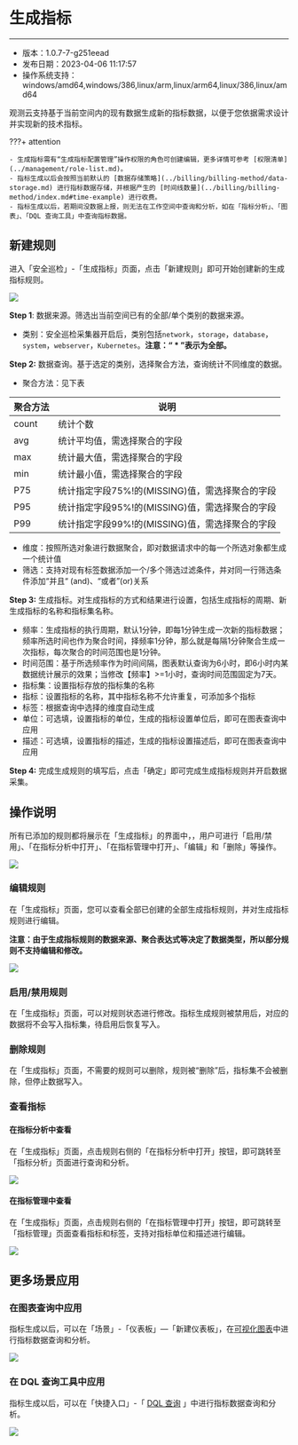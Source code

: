 # 生成指标
---
- 版本：1.0.7-7-g251eead
- 发布日期：2023-04-06 11:17:57
- 操作系统支持：windows/amd64,windows/386,linux/arm,linux/arm64,linux/386,linux/amd64


观测云支持基于当前空间内的现有数据生成新的指标数据，以便于您依据需求设计并实现新的技术指标。

???+ attention 

    - 生成指标需有“生成指标配置管理”操作权限的角色可创建编辑，更多详情可参考 [权限清单](../management/role-list.md)。
    - 指标生成以后会按照当前默认的 [数据存储策略](../billing/billing-method/data-storage.md) 进行指标数据存储，并根据产生的 [时间线数量](../billing/billing-method/index.md#time-example) 进行收费。
    - 指标生成以后，若期间没数据上报，则无法在工作空间中查询和分析，如在「指标分析」、「图表」、「DQL 查询工具」中查询指标数据。	

## 新建规则

进入「安全巡检」-「生成指标」页面，点击「新建规则」即可开始创建新的生成指标规则。

![](img/5.scheck_metrics_1.png)

**Step 1**: 数据来源。筛选出当前空间已有的全部/单个类别的数据来源。

- 类别：安全巡检采集器开启后，类别包括`network`，`storage`，`database`，`system`，`webserver`，`Kubernetes`。**注意：“ * ”表示为全部。**

**Step 2:** 数据查询。基于选定的类别，选择聚合方法，查询统计不同维度的数据。

-  聚合方法：见下表

| 聚合方法 | 说明 |
| --- | --- |
| count | 统计个数 |
| avg | 统计平均值，需选择聚合的字段 |
| max | 统计最大值，需选择聚合的字段 |
| min | 统计最小值，需选择聚合的字段 |
| P75 | 统计指定字段75%!的(MISSING)值，需选择聚合的字段 |
| P95 | 统计指定字段95%!的(MISSING)值，需选择聚合的字段 |
| P99 | 统计指定字段99%!的(MISSING)值，需选择聚合的字段 |

- 维度：按照所选对象进行数据聚合，即对数据请求中的每一个所选对象都生成一个统计值
- 筛选：支持对现有标签数据添加一个/多个筛选过滤条件，并对同一行筛选条件添加“并且“ (and)、“或者”(or)关系

**Step 3:** 生成指标。对生成指标的方式和结果进行设置，包括生成指标的周期、新生成指标的名称和指标集名称。

- 频率：生成指标的执行周期，默认1分钟，即每1分钟生成一次新的指标数据；频率所选时间也作为聚合时间，择频率1分钟，那么就是每隔1分钟聚合生成一次指标，每次聚合的时间范围也是1分钟。
- 时间范围：基于所选频率作为时间间隔，图表默认查询为6小时，即6小时内某数据统计展示的效果；当修改【频率】>=1小时，查询时间范围固定为7天。
- 指标集：设置指标存放的指标集的名称
- 指标：设置指标的名称，其中指标名称不允许重复，可添加多个指标
- 标签：根据查询中选择的维度自动生成
- 单位：可选填，设置指标的单位，生成的指标设置单位后，即可在图表查询中应用
- 描述：可选填，设置指标的描述，生成的指标设置描述后，即可在图表查询中应用

**Step 4:** 完成生成规则的填写后，点击「确定」即可完成生成指标规则并开启数据采集。

## 操作说明

所有已添加的规则都将展示在「生成指标」的界面中，，用户可进行「启用/禁用」、「在指标分析中打开」、「在指标管理中打开」、「编辑」和「删除」等操作。

![](img/5.scheck_metrics_2.png)

### 编辑规则

在「生成指标」页面，您可以查看全部已创建的全部生成指标规则，并对生成指标规则进行编辑。

**注意：由于生成指标规则的数据来源、聚合表达式等决定了数据类型，所以部分规则不支持编辑和修改。**

![](img/5.scheck_metrics_3.png)

### 启用/禁用规则

在「生成指标」页面，可以对规则状态进行修改。指标生成规则被禁用后，对应的数据将不会写入指标集，待启用后恢复写入。

### 删除规则

在「生成指标」页面，不需要的规则可以删除，规则被“删除”后，指标集不会被删除，但停止数据写入。

### 查看指标

#### 在指标分析中查看

在「生成指标」页面，点击规则右侧的「在指标分析中打开」按钮，即可跳转至「指标分析」页面进行查询和分析。

![](img/5.scheck_metrics_4.png)

#### 在指标管理中查看

在「生成指标」页面，点击规则右侧的「在指标管理中打开」按钮，即可跳转至「指标管理」页面查看指标和标签，支持对指标单位和描述进行编辑。

![](img/5.scheck_metrics_5.png)

## 更多场景应用

### 在图表查询中应用

指标生成以后，可以在「场景」-「仪表板」—「新建仪表板」，在[可视化图表](../scene/visual-chart/chart-query.md)中进行指标数据查询和分析。

![](img/5.scheck_metrics_7.png)

### 在 DQL 查询工具中应用

指标生成以后，可以在「快捷入口」-「 [DQL 查询](../dql/query.md) 」中进行指标数据查询和分析。

![](img/5.scheck_metrics_6.png)